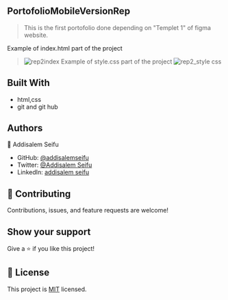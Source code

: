 
## PortofolioMobileVersionRep
> This is the first portofolio done depending on "Templet 1" of figma website.

Example of index.html part of the project
> ![rep2index](https://user-images.githubusercontent.com/65928536/133286134-e227af69-caee-4e0a-b841-62b5ffe37fc2.png)
Example of style.css part of the project
![rep2_style css](https://user-images.githubusercontent.com/65928536/133286850-0b364a5b-d86d-4182-823f-39292e32b7aa.png)



## Built With

- html,css
- git and git hub




## Authors

👤 Addisalem Seifu

- GitHub: [@addisalemseifu](https://github.com/githubhandle)
- Twitter: [@Addisalem Seifu](https://twitter.com/twitterhandle)
- LinkedIn: [addisalem seifu](https://linkedin.com/in/linkedinhandle)

## 🤝 Contributing

Contributions, issues, and feature requests are welcome!


## Show your support

Give a ⭐️ if you like this project!



## 📝 License

This project is [MIT](./MIT.md) licensed.
